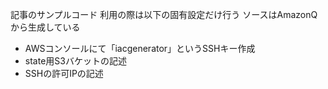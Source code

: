 記事のサンプルコード
利用の際は以下の固有設定だけ行う
ソースはAmazonQから生成している

 - AWSコンソールにて「iacgenerator」というSSHキー作成
 - state用S3バケットの記述
 - SSHの許可IPの記述
